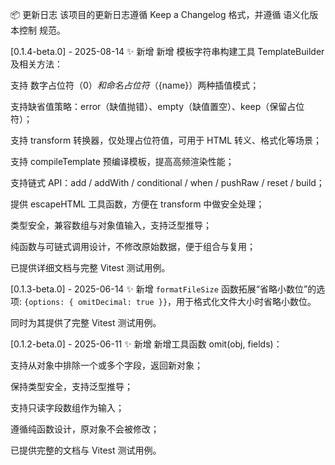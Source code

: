 📦 更新日志
该项目的更新日志遵循 Keep a Changelog 格式，并遵循 语义化版本控制 规范。

[0.1.4-beta.0] - 2025-08-14
✨ 新增
新增 模板字符串构建工具 TemplateBuilder 及相关方法：

支持 数字占位符（${0}）和 命名占位符（${name}）两种插值模式；

支持缺省值策略：error（缺值抛错）、empty（缺值置空）、keep（保留占位符）；

支持 transform 转换器，仅处理占位符值，可用于 HTML 转义、格式化等场景；

支持 compileTemplate 预编译模板，提高高频渲染性能；

支持链式 API：add / addWith / conditional / when / pushRaw / reset / build；

提供 escapeHTML 工具函数，方便在 transform 中做安全处理；

类型安全，兼容数组与对象值输入，支持泛型推导；

纯函数与可链式调用设计，不修改原始数据，便于组合与复用；

已提供详细文档与完整 Vitest 测试用例。

[0.1.3-beta.0] - 2025-06-14
✨ 新增
`formatFileSize` 函数拓展“省略小数位”的选项: `{options: { omitDecimal: true }}`，用于格式化文件大小时省略小数位。

同时为其提供了完整 Vitest 测试用例。

[0.1.2-beta.0] - 2025-06-11
✨ 新增
新增工具函数 omit(obj, fields)：

支持从对象中排除一个或多个字段，返回新对象；

保持类型安全，支持泛型推导；

支持只读字段数组作为输入；

遵循纯函数设计，原对象不会被修改；

已提供完整的文档与 Vitest 测试用例。

